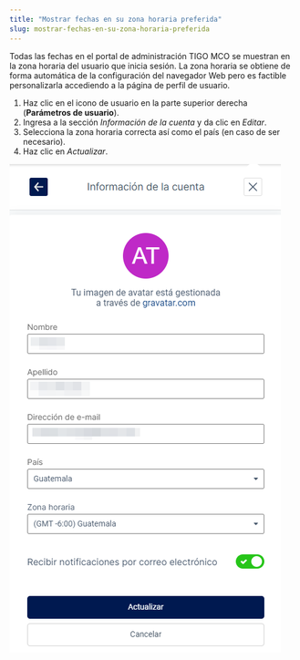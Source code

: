 ```yaml
---
title: "Mostrar fechas en su zona horaria preferida"
slug: mostrar-fechas-en-su-zona-horaria-preferida
---
```


Todas las fechas en el portal de administración TIGO MCO se muestran en la zona horaria del usuario que inicia sesión. La zona horaria se obtiene de forma automática de la configuración del navegador Web pero es factible personalizarla accediendo a la página de perfil de usuario.

1. Haz clic en el icono de usuario en la parte superior derecha (**Parámetros de usuario**).
1. Ingresa a la sección *Información de la cuenta* y da clic en *Editar*.
1. Selecciona la zona horaria correcta así como el país (en caso de ser necesario).
1. Haz clic en *Actualizar*.

![Zona horaria](/assets/time-zone-es.png)

